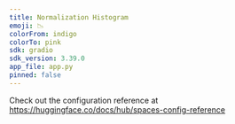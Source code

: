 ```yaml
---
title: Normalization Histogram
emoji: 📉
colorFrom: indigo
colorTo: pink
sdk: gradio
sdk_version: 3.39.0
app_file: app.py
pinned: false
---
```


Check out the configuration reference at https://huggingface.co/docs/hub/spaces-config-reference
